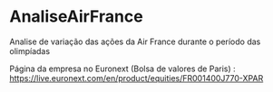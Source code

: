 # AnaliseAirFrance
Analise de variação das ações da Air France durante o período das olimpíadas

Página da empresa no Euronext (Bolsa de valores de Paris) : https://live.euronext.com/en/product/equities/FR001400J770-XPAR
